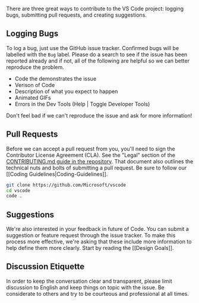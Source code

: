 There are three great ways to contribute to the VS Code project: logging bugs, submitting pull requests, and creating suggestions.

## Logging Bugs
To log a bug, just use the GitHub issue tracker. Confirmed bugs will be labelled with the `Bug` label. Please do a search to see if the issue has been reported already and if not, all of the following are helpful so we can better reproduce the problem.
* Code the demonstrates the issue
* Verison of Code
* Description of what you expect to happen
* Animated GIFs
* Errors in the Dev Tools (Help | Toggle Developer Tools)

Don't feel bad if we can't reproduce the issue and ask for more information!

## Pull Requests

Before we can accept a pull request from you, you'll need to sign the Contributor License Agreement (CLA). See the "Legal" section of the [CONTRIBUTING.md guide in the repository](https://github.com/Microsoft/vscode/blob/master/CONTRIBUTING.md). That document also outlines the technical nuts and bolts of submitting a pull request. Be sure to follow our [[Coding Guidelines|Coding-Guidelines]].

```bash
git clone https://github.com/Microsoft/vscode
cd vscode
code .
```

## Suggestions

We're also interested in your feedback in future of Code. You can submit a suggestion or feature request through the issue tracker. To make this process more effective, we're asking that these include more information to help define them more clearly. Start by reading the [[Design Goals]].

## Discussion Etiquette

In order to keep the conversation clear and transparent, please limit discussion to English and keep things on topic with the issue. Be considerate to others and try to be courteous and professional at all times.
